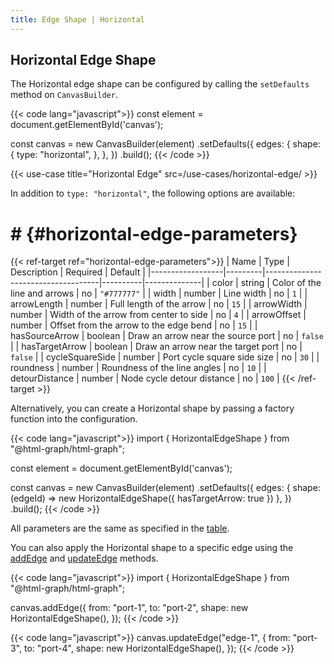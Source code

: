 ```yaml
---
title: Edge Shape | Horizontal
---
```


## Horizontal Edge Shape

The Horizontal edge shape can be configured by calling the `setDefaults` method on `CanvasBuilder`.

{{< code lang="javascript">}}
const element = document.getElementById('canvas');

const canvas = new CanvasBuilder(element)
  .setDefaults({
    edges: {
      shape: {
        type: "horizontal",
      },
    },
  })
  .build();
{{< /code >}}

{{< use-case title="Horizontal Edge" src=/use-cases/horizontal-edge/ >}}

In addition to `type: "horizontal"`, the following options are available:

# # {#horizontal-edge-parameters}

{{< ref-target ref="horizontal-edge-parameters">}}
| Name             | Type    | Description                        | Required | Default      |
|------------------|---------|------------------------------------|----------|--------------|
| color            | string  | Color of the line and arrows       | no       | `"#777777"`  |
| width            | number  | Line width                         | no       | `1`          |
| arrowLength      | number  | Full length of the arrow           | no       | `15`         |
| arrowWidth       | number  | Width of the arrow from center to side | no    | `4`          |
| arrowOffset      | number  | Offset from the arrow to the edge bend | no   | `15`         |
| hasSourceArrow   | boolean | Draw an arrow near the source port | no       | `false`      |
| hasTargetArrow   | boolean | Draw an arrow near the target port | no       | `false`      |
| cycleSquareSide  | number  | Port cycle square side size        | no       | `30`         |
| roundness        | number  | Roundness of the line angles       | no       | `10`         |
| detourDistance   | number  | Node cycle detour distance         | no       | `100`        |
{{< /ref-target >}}

Alternatively, you can create a Horizontal shape by passing a factory function into the configuration.

{{< code lang="javascript">}}
import { HorizontalEdgeShape } from "@html-graph/html-graph";

const element = document.getElementById('canvas');

const canvas = new CanvasBuilder(element)
  .setDefaults({
    edges: {
      shape: (edgeId) => new HorizontalEdgeShape({ hasTargetArrow: true })
    },
  })
  .build();
{{< /code >}}

All parameters are the same as specified in the [table](#horizontal-edge-parameters).

You can also apply the Horizontal shape to a specific edge using the
[addEdge](/canvas/#add-edge) and [updateEdge](/canvas/#update-edge) methods.

{{< code lang="javascript">}}
import { HorizontalEdgeShape } from "@html-graph/html-graph";

canvas.addEdge({
  from: "port-1",
  to: "port-2",
  shape: new HorizontalEdgeShape(),
});
{{< /code >}}

{{< code lang="javascript">}}
canvas.updateEdge("edge-1", {
  from: "port-3",
  to: "port-4",
  shape: new HorizontalEdgeShape(),
});
{{< /code >}}
